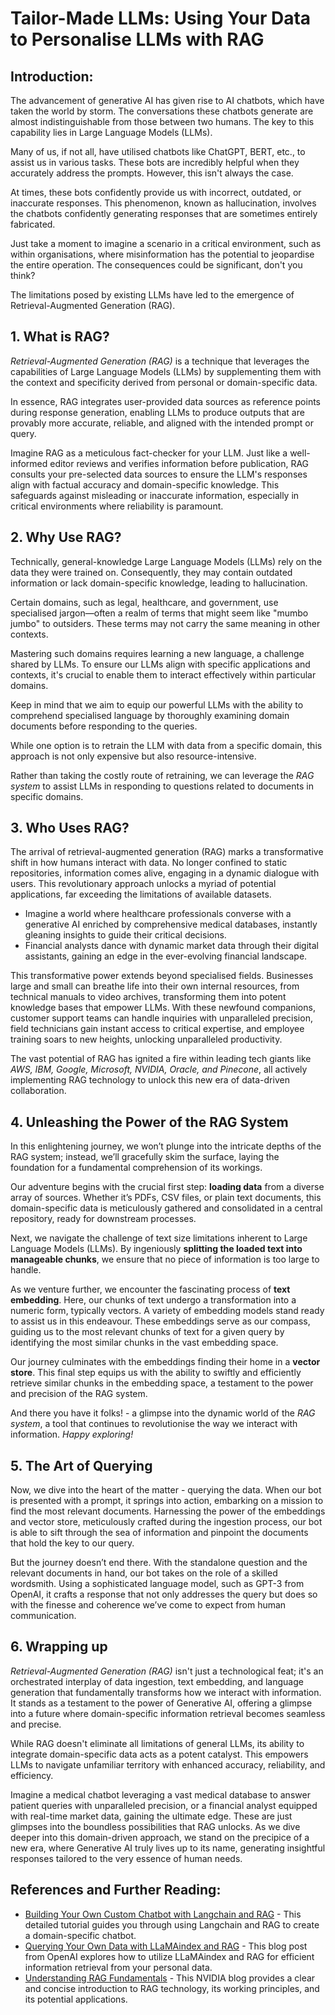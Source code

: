# **Tailor-Made LLMs: Using Your Data to Personalise LLMs with RAG**

## **Introduction:**

The advancement of generative AI has given rise to AI chatbots, which have taken the world by storm. The conversations these chatbots generate are almost indistinguishable from those between two humans. The key to this capability lies in Large Language Models (LLMs).

Many of us, if not all, have utilised chatbots like ChatGPT, BERT, etc., to assist us in various tasks. These bots are incredibly helpful when they accurately address the prompts. However, this isn't always the case.

At times, these bots confidently provide us with incorrect, outdated, or inaccurate responses. This phenomenon, known as hallucination, involves the chatbots confidently generating responses that are sometimes entirely fabricated.

Just take a moment to imagine a scenario in a critical environment, such as within organisations, where misinformation has the potential to jeopardise the entire operation. The consequences could be significant, don't you think?

The limitations posed by existing LLMs have led to the emergence of Retrieval-Augmented Generation (RAG).

## **1. What is RAG?**

*Retrieval-Augmented Generation (RAG)* is a technique that leverages the capabilities of Large Language Models (LLMs) by supplementing them with the context and specificity derived from personal or domain-specific data.

In essence, RAG integrates user-provided data sources as reference points during response generation, enabling LLMs to produce outputs that are provably more accurate, reliable, and aligned with the intended prompt or query.

Imagine RAG as a meticulous fact-checker for your LLM. Just like a well-informed editor reviews and verifies information before publication, RAG consults your pre-selected data sources to ensure the LLM's responses align with factual accuracy and domain-specific knowledge. This safeguards against misleading or inaccurate information, especially in critical environments where reliability is paramount.

## **2. Why Use RAG?**

Technically, general-knowledge Large Language Models (LLMs) rely on the data they were trained on. Consequently, they may contain outdated information or lack domain-specific knowledge, leading to hallucination.

Certain domains, such as legal, healthcare, and government, use specialised jargon—often a realm of terms that might seem like "mumbo jumbo" to outsiders. These terms may not carry the same meaning in other contexts.

Mastering such domains requires learning a new language, a challenge shared by LLMs. To ensure our LLMs align with specific applications and contexts, it's crucial to enable them to interact effectively within particular domains.

Keep in mind that we aim to equip our powerful LLMs with the ability to comprehend specialised language by thoroughly examining domain documents before responding to the queries.

While one option is to retrain the LLM with data from a specific domain, this approach is not only expensive but also resource-intensive.

Rather than taking the costly route of retraining, we can leverage the *RAG system* to assist LLMs in responding to questions related to documents in specific domains.

## **3. Who Uses RAG?**

The arrival of retrieval-augmented generation (RAG) marks a transformative shift in how humans interact with data. No longer confined to static repositories, information comes alive, engaging in a dynamic dialogue with users. This revolutionary approach unlocks a myriad of potential applications, far exceeding the limitations of available datasets.

- Imagine a world where healthcare professionals converse with a generative AI enriched by comprehensive medical databases, instantly gleaning insights to guide their critical decisions.
- Financial analysts dance with dynamic market data through their digital assistants, gaining an edge in the ever-evolving financial landscape.

This transformative power extends beyond specialised fields. Businesses large and small can breathe life into their own internal resources, from technical manuals to video archives, transforming them into potent knowledge bases that empower LLMs. With these newfound companions, customer support teams can handle inquiries with unparalleled precision, field technicians gain instant access to critical expertise, and employee training soars to new heights, unlocking unparalleled productivity.

The vast potential of RAG has ignited a fire within leading tech giants like *AWS, IBM, Google, Microsoft, NVIDIA, Oracle, and Pinecone*, all actively implementing RAG technology to unlock this new era of data-driven collaboration.

## **4. Unleashing the Power of the RAG System**

In this enlightening journey, we won’t plunge into the intricate depths of the RAG system; instead, we’ll gracefully skim the surface, laying the foundation for a fundamental comprehension of its workings.

Our adventure begins with the crucial first step: **loading data** from a diverse array of sources. Whether it’s PDFs, CSV files, or plain text documents, this domain-specific data is meticulously gathered and consolidated in a central repository, ready for downstream processes.

Next, we navigate the challenge of text size limitations inherent to Large Language Models (LLMs). By ingeniously **splitting the loaded text into manageable chunks**, we ensure that no piece of information is too large to handle.

As we venture further, we encounter the fascinating process of **text embedding**. Here, our chunks of text undergo a transformation into a numeric form, typically vectors. A variety of embedding models stand ready to assist us in this endeavour. These embeddings serve as our compass, guiding us to the most relevant chunks of text for a given query by identifying the most similar chunks in the vast embedding space.

Our journey culminates with the embeddings finding their home in a **vector store**. This final step equips us with the ability to swiftly and efficiently retrieve similar chunks in the embedding space, a testament to the power and precision of the RAG system.

And there you have it folks! - a glimpse into the dynamic world of the *RAG system*, a tool that continues to revolutionise the way we interact with information. *Happy exploring!*

## **5. The Art of Querying**

Now, we dive into the heart of the matter - querying the data. When our bot is presented with a prompt, it springs into action, embarking on a mission to find the most relevant documents. Harnessing the power of the embeddings and vector store, meticulously crafted during the ingestion process, our bot is able to sift through the sea of information and pinpoint the documents that hold the key to our query.

But the journey doesn’t end there. With the standalone question and the relevant documents in hand, our bot takes on the role of a skilled wordsmith. Using a sophisticated language model, such as GPT-3 from OpenAI, it crafts a response that not only addresses the query but does so with the finesse and coherence we’ve come to expect from human communication.

## **6. Wrapping up**

*Retrieval-Augmented Generation (RAG)* isn't just a technological feat; it's an orchestrated interplay of data ingestion, text embedding, and language generation that fundamentally transforms how we interact with information. It stands as a testament to the power of Generative AI, offering a glimpse into a future where domain-specific information retrieval becomes seamless and precise.

While RAG doesn't eliminate all limitations of general LLMs, its ability to integrate domain-specific data acts as a potent catalyst. This empowers LLMs to navigate unfamiliar territory with enhanced accuracy, reliability, and efficiency.

Imagine a medical chatbot leveraging a vast medical database to answer patient queries with unparalleled precision, or a financial analyst equipped with real-time market data, gaining the ultimate edge. These are just glimpses into the boundless possibilities that RAG unlocks. As we dive deeper into this domain-driven approach, we stand on the precipice of a new era, where Generative AI truly lives up to its name, generating insightful responses tailored to the very essence of human needs.

## **References and Further Reading:**

- [Building Your Own Custom Chatbot with Langchain and RAG](#) - This detailed tutorial guides you through using Langchain and RAG to create a domain-specific chatbot.
- [Querying Your Own Data with LLaMAindex and RAG](#) - This blog post from OpenAI explores how to utilize LLaMAindex and RAG for efficient information retrieval from your personal data.
- [Understanding RAG Fundamentals](#) - This NVIDIA blog provides a clear and concise introduction to RAG technology, its working principles, and its potential applications.
